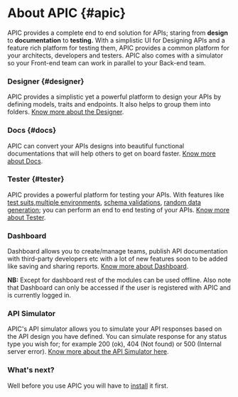 # About APIC {#apic}

APIC provides a complete end to end solution for APIs; staring from **design** to **documentation** to **testing.** With a simplistic UI for Designing APIs and a feature rich platform for testing them, APIC provides a common platform for your architects, developers and testers. APIC also comes with a simulator so your Front-end team can work in parallel to your Back-end team.

### Designer {#designer}

APIC provides a simplistic yet a powerful platform to design your APIs by defining models, traits and endpoints. It also helps to group them into folders. [Know more about the Designer](/designer.md).

### Docs {#docs}

APIC can convert your APIs designs into beautiful functional documentations that will help others to get on board faster. [Know more about Docs](/docs.md).

### Tester {#tester}

APIC provides a powerful platform for testing your APIs. With features like [test suits](/tester/creating-test-suits.md),[multiple environments](/tester/using-environments.md), [schema validations](/response-schema-validation.md), [random data generation](/tester/writing-test-cases.md); you can perform an end to end testing of your APIs. [Know more about Tester](/tester.md).

### Dashboard

Dashboard allows you to create/manage teams, publish API documentation with third-party developers etc with a lot of new features soon to be added like saving and sharing reports. [Know more about Dashboard](/dashboard.md).

**NB:** Except for dashboard rest of the modules can be used offline. Also note that Dashboard can only be accessed if the user is registered with APIC and is currently logged in.

### API Simulator

APIC's API simulator allows you to simulate your API responses based on the API design you have defined. You can simulate response for any status type you wish for; for example 200 \(ok\), 404 \(Not found\) or 500 \(Internal server error\). [Know more about the API Simulator here](/simulator.md).

### What's next?

Well before you use APIC you will have to [install](/installing-apic.md) it first.

